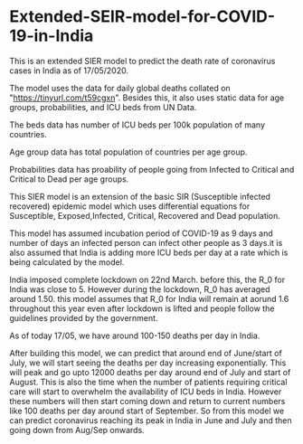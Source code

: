 # Extended-SEIR-model-for-COVID-19-in-India
This is an extended SIER model to predict the death rate of coronavirus cases in India as of 17/05/2020.

The model uses the data for daily global deaths collated on "https://tinyurl.com/t59cgxn". Besides this, it also uses static data for age groups, probabilities, and ICU beds from UN Data.

The beds data has number of ICU beds per 100k population of many countries.

Age group data has total population of countries per age group.

Probabilities data has proability of people going from Infected to Critical and Critical to Dead per age groups.

This SIER model is an extension of the basic SIR (Susceptible infected recovered) epidemic model which uses differential equations for Susceptible, Exposed,Infected, Critical, Recovered and Dead population.

This model has assumed incubation period of COVID-19 as 9 days and number of days an infected person can infect other people as 3 days.it is also assumed that India is adding more ICU beds per day at a rate which is being calculated by the model.

India imposed complete lockdown on 22nd March. before this, the R_0 for India was close to 5. However during the lockdown, R_0 has averaged around 1.50. this model assumes that R_0 for India will remain at aorund 1.6 throughout this year even after lockdown is lifted and people follow the guidelines provided by the government. 

As of today 17/05, we have around 100-150 deaths per day in India.

After building this model, we can predict that around end of June/start of July, we will start seeing the deaths per day increasing exponentially. This will peak and go upto 12000 deaths per day around end of July and start of August. This is also the time when the number of patients requiring critical care will start to overwhelm the availability of ICU beds in India. However these numbers will then start coming down and return to current numbers like 100 deaths per day around start of September. So from this model we can predict coronavirus reaching its peak in India in June and July and then going down from Aug/Sep onwards.


